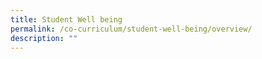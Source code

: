 ```yaml
---
title: Student Well being
permalink: /co-curriculum/student-well-being/overview/
description: ""
---
```


